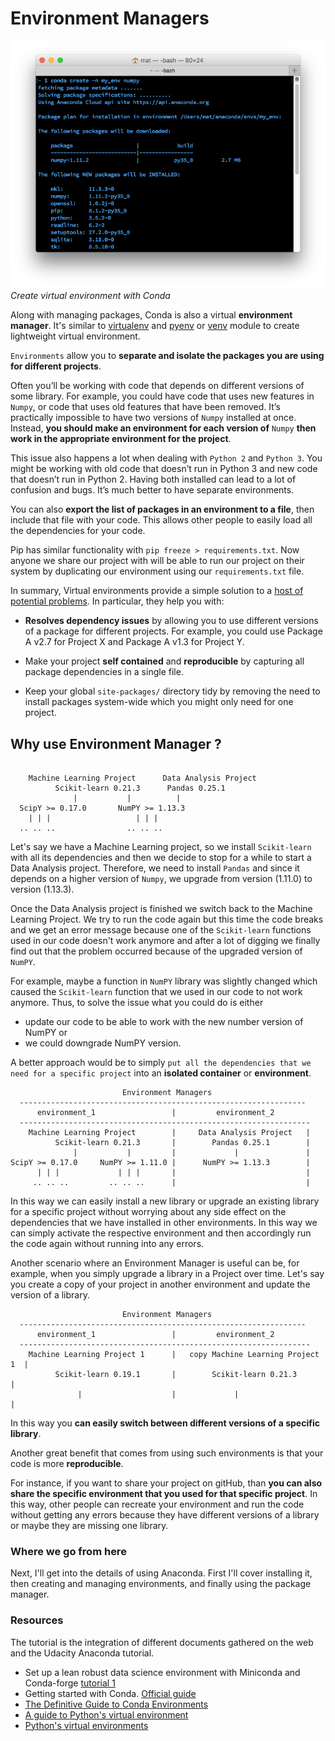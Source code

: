 # Environment Managers

![create virtual environment](../images/conda-create-env.png)
*Create virtual environment with Conda*

Along with managing packages, Conda is also a virtual **environment manager**. It's similar to [virtualenv](https://virtualenv.pypa.io/en/stable/) and [pyenv](https://github.com/pyenv/pyenv) or [venv](https://docs.python.org/3/library/venv.html) module to create lightweight virtual environment.

`Environments` allow you to **separate and isolate the packages you are using for different projects**.

Often you’ll be working with code that depends on different versions of some library. For example, you could have code that uses new features in `Numpy`, or code that uses old features that have been removed. It’s practically impossible to have two versions of `Numpy` installed at once. Instead, **you should make an environment for each version of** `Numpy` **then work in the appropriate environment for the project**.

This issue also happens a lot when dealing with `Python 2` and `Python 3`. You might be working with old code that doesn’t run in Python 3 and new code that doesn’t run in Python 2. Having both installed can lead to a lot of confusion and bugs. It’s much better to have separate environments.

You can also **export the list of packages in an environment to a file**, then include that file with your code. This allows other people to easily load all the dependencies for your code.

Pip has similar functionality with `pip freeze > requirements.txt`. Now anyone we share our project with will be able to run our project on their system by duplicating our environment using our `requirements.txt` file.

In summary, Virtual environments provide a simple solution to a [host of potential problems](https://packaging.python.org/tutorials/installing-packages/#creating-virtual-environments). In particular, they help you with:

- **Resolves dependency issues** by allowing you to use different versions of a package for different projects. For example, you could use Package A v2.7 for Project X and Package A v1.3 for Project Y.

- Make your project **self contained** and **reproducible** by capturing all package dependencies in a single file.

- Keep your global `site-packages/` directory tidy by removing the need to install packages system-wide which you might only need for one project.

## Why use Environment Manager ?

```console

    Machine Learning Project      Data Analysis Project
          Scikit-learn 0.21.3      Pandas 0.25.1
              |           |          |
  ScipY >= 0.17.0       NumPY >= 1.13.3
    | | |                   | | |
  .. .. ..                .. .. ..
```

Let's say we have a Machine Learning project, so we install `Scikit-learn` with all its dependencies and then we decide to stop for a while to start a Data Analysis project. Therefore, we need to install `Pandas` and since it depends on a higher version of `Numpy`, we upgrade from version (1.11.0) to version (1.13.3).

Once the Data Analysis project is finished we switch back to the Machine Learning Project. We try to run the code again but this time the code breaks and we get an error message because one of the `Scikit-learn` functions used in our code doesn't work anymore and after a lot of digging we finally find out that the problem occurred because of the upgraded version of `NumPY`.

For example, maybe a function in `NumPY` library was slightly changed which caused the `Scikit-learn` function that we used in our code to not work anymore. Thus, to solve the issue what you could do is either
- update our code to be able to work with the new number version of NumPY or
- we could downgrade NumPY version.

A better approach would be to simply `put all the dependencies that we need for a specific project` into an **isolated container** or **environment**.

```console
                         Environment Managers
  ----------------------------------------------------------------
      environment_1                 |         environment_2
  -----------------------------------------------------------------
    Machine Learning Project        |     Data Analysis Project   |
          Scikit-learn 0.21.3       |        Pandas 0.25.1        |
              |           |         |             |               |
ScipY >= 0.17.0     NumPY >= 1.11.0 |      NumPY >= 1.13.3        |
      | | |             | | |       |                             |
     .. .. ..         .. .. ..      |                             |
```

In this way we can easily install a new library or upgrade an existing library for a specific project without worrying about any side effect on the dependencies that we have installed in other environments. In this way we can simply activate the respective environment and then accordingly run the code again without running into any errors.

Another scenario where an Environment Manager is useful can be, for example, when you simply upgrade a library in a Project over time. Let's say you create a copy of your project in another environment and update the version of a library.


```console
                         Environment Managers
  ----------------------------------------------------------------
      environment_1                 |         environment_2
  -----------------------------------------------------------------
    Machine Learning Project 1      |   copy Machine Learning Project 1  |
          Scikit-learn 0.19.1       |        Scikit-learn 0.21.3         |
               |                    |             |                      |
```

In this way you **can easily switch between different versions of a specific library**.

Another great benefit that comes from using such environments is that your code is more **reproducible**.

For instance, if you want to share your project on gitHub, than **you can also share the specific environment that you used for that specific project**. In this way, other people can recreate your environment and run the code without getting any errors because they have different versions of a library or maybe they are missing one library.

### Where we go from here

Next, I'll get into the details of using Anaconda. First I'll cover installing it, then creating and managing environments, and finally using the package manager.

### Resources

The tutorial is the integration of different documents gathered on the web and the Udacity Anaconda tutorial.

- Set up a lean robust data science environment with Miniconda and Conda-forge
  [tutorial 1](https://medium.com/dunder-data/anaconda-is-bloated-set-up-a-lean-robust-data-science-environment-with-miniconda-and-conda-forge-b48e1ac11646)
- Getting started with Conda. [Official guide](https://docs.conda.io/projects/conda/en/latest/user-guide/getting-started.html)
- [The Definitive Guide to Conda Environments](https://towardsdatascience.com/a-guide-to-conda-environments-bc6180fc533)
- [A guide to Python's virtual environment](https://towardsdatascience.com/virtual-environments-104c62d48c54#1839)
- [Python's virtual environments](https://realpython.com/python-virtual-environments-a-primer/)
